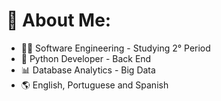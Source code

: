 # 💫 About Me:
- 👨‍💻 Software Engineering - Studying 2° Period
- 🐍 Python Developer - Back End
- 📊 Database Analytics - Big Data
- 🌎 English, Portuguese and Spanish
